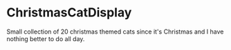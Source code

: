 # ChristmasCatDisplay

Small collection of 20 christmas themed cats since it's Christmas and I have nothing better to do all day.
